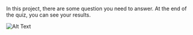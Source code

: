 In this project, there are some question you need to answer. At the end of the quiz, you can see your results.

![Alt Text](https://media.giphy.com/media/yvMqQ13MutS0RrlT1l/giphy.gif)

